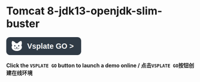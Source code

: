 # Tomcat 8-jdk13-openjdk-slim-buster

<a href="https://www.vsplate.com/?docker-compose=https://github.com/vsplate/dcenvs/tomcat/8-jdk13-openjdk-slim-buster"><img alt="VSPLATE GO" src="https://raw.githubusercontent.com/vsplate/images/master/vsgo_btn.png" width="200px"></a>

**Click the `VSPLATE GO` button to launch a demo online / 点击`VSPLATE GO`按钮创建在线环境**